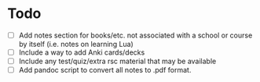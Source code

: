 # Todo

* [ ] Add notes section for books/etc. not associated with a school or course
      by itself (i.e. notes on learning Lua)
* [ ] Include a way to add Anki cards/decks
* [ ] Include any test/quiz/extra rsc material that may be available
* [ ] Add pandoc script to convert all notes to .pdf format.
